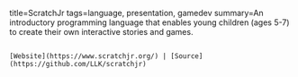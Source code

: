 title=ScratchJr
tags=language, presentation, gamedev
summary=An introductory programming language that enables young children (ages 5-7) to create their own interactive stories and games.
~~~~~~

[Website](https://www.scratchjr.org/) | [Source](https://github.com/LLK/scratchjr)
